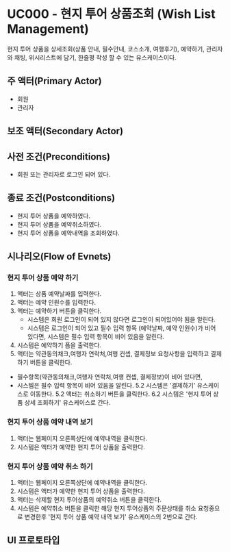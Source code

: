 # UC000 - 현지 투어 상품조회  (Wish List Management)

현지 투어 상품을 상세조회(상품 안내, 필수안내, 코스소개, 여행후기), 예약하기, 관리자와 채팅, 위시리스트에 담기, 한줄평 작성 할 수 있는 유스케이스이다.
## 주 액터(Primary Actor)

- 회원
- 관리자
## 보조 액터(Secondary Actor)

## 사전 조건(Preconditions)

  - 회원 또는 관리자로 로그인 되어 있다.
## 종료 조건(Postconditions)

- 현지 투어 상품을 예약하였다.
- 현지 투어 상품을 예약취소하였다.
- 현지 투어 상품을 예약내역을 조회하였다.

## 시나리오(Flow of Evnets)

### 현지 투어 상품 예약 하기

1. 액터는 상품 예약날짜를 입력한다.
2. 액터는 예약 인원수를 입력한다.
3. 액터는 예약하기 버튼을 클릭한다.
   - 시스템은 회원 로그인이 되어 있지 않다면 로그인이 되어있어야 됨을 알린다.
   - 시스템은 로그인이 되어 있고 필수 입력 항목 (예약날짜, 예약 인원수)가 비어 있다면,
     시스템은 필수 입력 항목이 비어 있음을 알린다.
4. 시스템은 예약하기 폼을 출력한다.
5. 액터는 약관동의채크,여행자 연락처,여행 컨셉, 결제정보 요청사항을 입력하고 결제하기 버튼을 클릭한다.
 - 필수항목(약관동의채크,여행자 연락처,여행 컨셉, 결제정보)이 비어 있다면,
  - 시스템은 필수 입력 항목이 비어 있음을 알린다.
5.2 시스템은 '결제하기' 유스케이스로 이동한다.
5.2 액터는 취소하기 버튼을 클릭한다.
6.2 시스템은 '현지 투어 상품 상세 조회하기' 유스케이스로 간다.


### 현지 투어 상품 예약 내역 보기
1. 액터는 웹페이지 오른쪽상단에 예약내역을 클릭한다.
2. 시스템은 액터가 예약한 현지 투어 상품을 출력한다.


### 현지 투어 상품 예약 취소 하기
1. 액터는 웹페이지 오른쪽상단에 예약내역을 클릭한다.
2. 시스템은 액터가 예약한 현지 투어 상품을 출력한다.
3. 액터는 삭제할 현지 투어상품의 예약취소 버튼을 클릭한다.
4. 시스템은 예약취소 버튼을 클릭한 해당 현지 투어상품의 주문상태를 취소 요청중으로 변경한후
   '현지 투어 상품 예약 내역 보기' 유스케이스의 2번으로 간다.


## UI 프로토타입

###

###